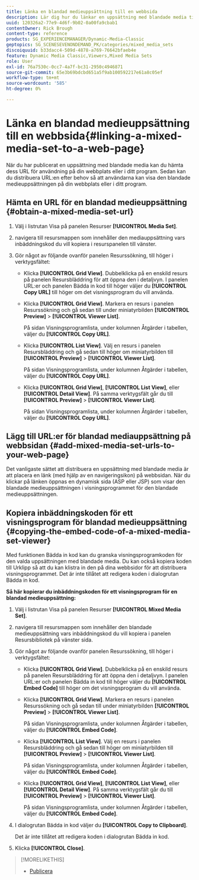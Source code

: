 ```yaml
---
title: Länka en blandad medieuppsättning till en webbsida
description: Lär dig hur du länkar en uppsättning med blandade media till en webbsida i Adobe Dynamic Media Classic.
uuid: 120326a2-77e9-4d6f-9b02-0a00fa9cbab1
contentOwner: Rick Brough
content-type: reference
products: SG_EXPERIENCEMANAGER/Dynamic-Media-Classic
geptopics: SG_SCENESEVENONDEMAND_PK/categories/mixed_media_sets
discoiquuid: b33dacc4-509d-4878-a769-76642bfaeb4e
feature: Dynamic Media Classic,Viewers,Mixed Media Sets
role: User
exl-id: 76a7530c-0cc7-4a7f-bc31-2950c4946871
source-git-commit: 65e3b69bdcbd651a5f9ab100592217e61a8c05ef
workflow-type: tm+mt
source-wordcount: '585'
ht-degree: 0%

---
```


# Länka en blandad medieuppsättning till en webbsida{#linking-a-mixed-media-set-to-a-web-page}

När du har publicerat en uppsättning med blandade media kan du hämta dess URL för användning på din webbplats eller i ditt program. Sedan kan du distribuera URL:en efter behov så att användarna kan visa den blandade medieuppsättningen på din webbplats eller i ditt program.

## Hämta en URL för en blandad medieuppsättning {#obtain-a-mixed-media-set-url}

1. Välj i listrutan Visa på panelen Resurser **[!UICONTROL Media Set]**.
1. navigera till resursmappen som innehåller den mediauppsättning vars inbäddningskod du vill kopiera i resurspanelen till vänster.
1. Gör något av följande ovanför panelen Resurssökning, till höger i verktygsfältet:

   * Klicka **[!UICONTROL Grid View]**. Dubbelklicka på en enskild resurs på panelen Resursbläddring för att öppna den i detaljvyn. I panelen URL:er och panelen Bädda in kod till höger väljer du **[!UICONTROL Copy URL]** till höger om det visningsprogram du vill använda.
   * Klicka **[!UICONTROL Grid View]**. Markera en resurs i panelen Resurssökning och gå sedan till under miniatyrbilden **[!UICONTROL Preview]** > **[!UICONTROL Viewer List]**.

      På sidan Visningsprogramlista, under kolumnen Åtgärder i tabellen, väljer du **[!UICONTROL Copy URL]**.

   * Klicka **[!UICONTROL List View]**. Välj en resurs i panelen Resursbläddring och gå sedan till höger om miniatyrbilden till **[!UICONTROL Preview]** > **[!UICONTROL Viewer List]**.

      På sidan Visningsprogramlista, under kolumnen Åtgärder i tabellen, väljer du **[!UICONTROL Copy URL]**.

   * Klicka **[!UICONTROL Grid View]**, **[!UICONTROL List View]**, eller **[!UICONTROL Detail View]**. På samma verktygsfält går du till **[!UICONTROL Preview]** > **[!UICONTROL Viewer List]**.

      På sidan Visningsprogramlista, under kolumnen Åtgärder i tabellen, väljer du **[!UICONTROL Copy URL]**.

## Lägg till URL:er för blandad mediauppsättning på webbsidan {#add-mixed-media-set-urls-to-your-web-page}

Det vanligaste sättet att distribuera en uppsättning med blandade media är att placera en länk (med hjälp av en navigeringsikon) på webbsidan. När du klickar på länken öppnas en dynamisk sida (ASP eller JSP) som visar den blandade medieuppsättningen i visningsprogrammet för den blandade medieuppsättningen.

## Kopiera inbäddningskoden för ett visningsprogram för blandad medieuppsättning {#copying-the-embed-code-of-a-mixed-media-set-viewer}

Med funktionen Bädda in kod kan du granska visningsprogramkoden för den valda uppsättningen med blandade media. Du kan också kopiera koden till Urklipp så att du kan klistra in den på dina webbsidor för att distribuera visningsprogrammet. Det är inte tillåtet att redigera koden i dialogrutan Bädda in kod.

**Så här kopierar du inbäddningskoden för ett visningsprogram för en blandad medieuppsättning:**

1. Välj i listrutan Visa på panelen Resurser **[!UICONTROL Mixed Media Set]**.
1. navigera till resursmappen som innehåller den blandade medieuppsättning vars inbäddningskod du vill kopiera i panelen Resursbibliotek på vänster sida.
1. Gör något av följande ovanför panelen Resurssökning, till höger i verktygsfältet:

   * Klicka **[!UICONTROL Grid View]**. Dubbelklicka på en enskild resurs på panelen Resursbläddring för att öppna den i detaljvyn. I panelen URL:er och panelen Bädda in kod till höger väljer du **[!UICONTROL Embed Code]** till höger om det visningsprogram du vill använda.
   * Klicka **[!UICONTROL Grid View]**. Markera en resurs i panelen Resurssökning och gå sedan till under miniatyrbilden **[!UICONTROL Preview]** > **[!UICONTROL Viewer List]**.

      På sidan Visningsprogramlista, under kolumnen Åtgärder i tabellen, väljer du **[!UICONTROL Embed Code]**.

   * Klicka **[!UICONTROL List View]**. Välj en resurs i panelen Resursbläddring och gå sedan till höger om miniatyrbilden till **[!UICONTROL Preview]** > **[!UICONTROL Viewer List]**.

      På sidan Visningsprogramlista, under kolumnen Åtgärder i tabellen, väljer du **[!UICONTROL Embed Code]**.

   * Klicka **[!UICONTROL Grid View]**, **[!UICONTROL List View]**, eller **[!UICONTROL Detail View]**. På samma verktygsfält går du till **[!UICONTROL Preview]** > **[!UICONTROL Viewer List]**.

      På sidan Visningsprogramlista, under kolumnen Åtgärder i tabellen, väljer du **[!UICONTROL Embed Code]**.

1. I dialogrutan Bädda in kod väljer du **[!UICONTROL Copy to Clipboard]**.

   Det är inte tillåtet att redigera koden i dialogrutan Bädda in kod.

1. Klicka **[!UICONTROL Close]**.

>[!MORELIKETHIS]
>
>* [Publicera](publishing-files.md#publishing_files)

